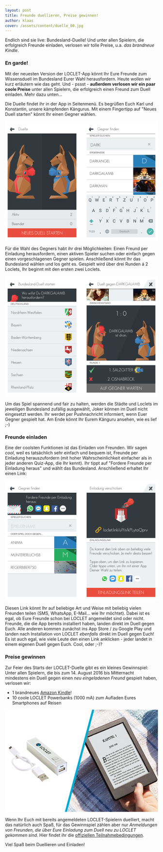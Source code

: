 ```yaml
---
layout: post
title: Freunde duellieren, Preise gewinnen!
author: klaas
cover: /assets/content/duelle_00.jpg
---
```


Endlich sind sie live: Bundesland-Duelle! Und unter allen Spielern, die erfolgreich Freunde einladen, verlosen wir 
tolle Preise, u.a. _das brandneue Kindle_.

### En garde!

Mit der neuesten Version der LOCLET-App könnt Ihr Eure Freunde zum Wissensduell im Bundesland Eurer Wahl 
herausfordern. Heute wollen wir kurz erläutern wie das geht. Und - pssst - **außerdem verlosen wir ein paar coole 
Preise** unter allen Spielern, die erfolgreich einen Freund zum Duell einladen. Mehr dazu unten...

Die Duelle findet ihr in der App in Seitenmenü. Es begrüßen Euch Karl und Konstantin, unsere kämpfenden Kängurus. Mit
einem Fingertipp auf "Neues Duell starten" könnt Ihr einen Gegner wählen.
 
![](/assets/content/duelle_01.png)

Für die Wahl des Gegners habt ihr drei Möglichkeiten: Einen Freund per Einladung herausfordern, einen aktiven 
Spieler suchen oder einfach gegen einen vorgeschlagenen Gegner spielen. Anschließend könnt Ihr das Bundesland wählen 
und los geht es. Gespielt wird über drei Runden á 2 Loclets, Ihr beginnt mit den ersten zwei Loclets.

![](/assets/content/duelle_02.png)

Um das Spiel spannend und fair zu halten, werden die Städte und Loclets im jeweiligen Bundesland zufällig ausgewählt,
Joker können im Duell nicht eingesetzt werden. Ihr werdet per Pushnachricht informiert, wenn Euer Gegner gespielt hat.
Am Ende könnt Ihr Eurem Känguru ansehen, wie es lief ;-)

### Freunde einladen

Eine der coolsten Funktionen ist das Einladen von Freunden. Wir sagen _cool_, weil es tatsächlich sehr einfach und 
bequem ist, Freunde per Einladung herauszufordern (mit hoher Wahrscheinlichkeit einfacher als in jeder anderen 
Quiz-App, die Ihr kennt). Ihr tippt auf "Fordere Freunde per Einladung heraus" und wählt das Bundesland. Anschließend
erhaltet Ihr einen Link:

![](/assets/content/duelle_03.png)

Diesen Link könnt Ihr auf beliebige Art und Weise mit beliebig vielen Freunden teilen (SMS, WhatsApp, E-Mail... wie Ihr 
möchtet). Dabei ist es egal, ob Eure Freunde schon bei LOCLET angemeldet sind oder nicht. Freunde, die die App 
bereits installiert haben, landen direkt im Duell gegen Euch. Alle anderen kommen zunächst ins App Store / zu Google 
Play und landen nach Installation von LOCLET _ebenfalls_ direkt im Duell gegen Euch!
Es ist auch egal, wie viele Leute den einen Link anklicken - jeder landet in einem eigenen Duell gegen Euch.
Cool, oder ;-)?

### Preise gewinnen

Zur Feier des Starts der LOCLET-Duelle gibt es ein kleines Gewinnspiel: Unter allen Spielern, die bis zum 14. 
August 2016 bis Mitternacht mindestens ein Duell gegen einen _neu eingeladenen Freund_ gespielt haben, 
verlosen wir:

* 1 brandneues [Amazon Kindle](https://www.amazon.de/Kindle-eReader-Touchscreen-Spiegeleffekte-Schwarz/dp/B0186FESVC)!
* 10 coole LOCLET Powerbanks (1000 mA) zum Aufladen Eures Smartphones auf Reisen

![](/assets/content/duelle_04.jpg)

Wenn Ihr Euch mit bereits angemeldeten LOCLET-Spielern duelliert, macht das natürlich auch Spaß, für das Gewinnspiel 
zählen aber nur _Anmeldungen von Freunden, die über Eure Einladung zum Duell neu zu LOCLET gekommen sind_. Hier 
findet ihr die [offiziellen Teilnahmebedingungen](/de/teilnahmebedingungen-gewinnspiel/).

Viel Spaß beim Duellieren und Einladen!